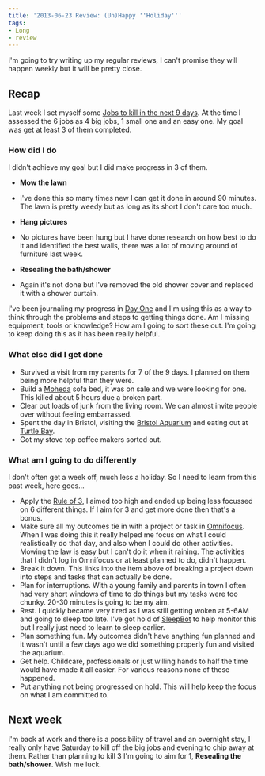```yaml
---
title: '2013-06-23 Review: (Un)Happy ''Holiday'''
tags:
- Long
- review
---
```


I'm going to try writing up my regular reviews, I can't promise they will happen weekly but it will be pretty close.

## Recap

Last week I set myself some [Jobs to kill in the next 9 days](/blog/2013/jobs-to-kill-in-the-next-9-days). At the time I assessed the 6 jobs as 4 big jobs, 1 small one and an easy one. My goal was get at least 3 of them completed.

### How did I do

I didn't achieve my goal but I did make progress in 3 of them.

* **Mow the lawn**

* I've done this so many times new I can get it done in around 90 minutes. The lawn is pretty weedy but as long as its short I don't care too much.

* **Hang pictures**

* No pictures have been hung but I have done research on how best to do it and identified the best walls, there was a lot of moving around of furniture last week.

* **Resealing the bath/shower**

* Again it's not done but I've removed the old shower cover and replaced it with a shower curtain.

I've been journaling my progress in [Day One](http://dayoneapp.com/) and I'm using this as a way to think through the problems and steps to getting things done. Am I missing equipment, tools or knowledge? How am I going to sort these out. I'm going to keep doing this as it has been really helpful.

### What else did I get done

* Survived a visit from my parents for 7 of the 9 days. I planned on them being more helpful than they were.
* Build a [Moheda](https://www.google.co.uk/url?sa=t&rct=j&q=moheda%20ikea&source=web&cd=5&sqi=2&ved=0CDsQFjAE&url=http%3A%2F%2Fwww.ikea.com%2Fgb%2Fen%2Fcatalog%2Fproducts%2F50213952%2F&ei=-EjHUa2aJeiw0QXJxYDICQ&usg=AFQjCNGrWx7iqs3LsT6QjLn0MyZJ1Se-EQ&sig2=n01w058cr1mtHzcymgvVsA) sofa bed, it was on sale and we were looking for one. This killed about 5 hours due a broken part.
* Clear out loads of junk from the living room. We can almost invite people over without feeling embarrassed.
* Spent the day in Bristol, visiting the [Bristol Aquarium](http://www.bristolaquarium.co.uk/) and eating out at [Turtle Bay](http://www.turtlebay.co.uk/bristol-restaurant/).
* Got my stove top coffee makers sorted out.

### What am I going to do differently

I don't often get a week off, much less a holiday. So I need to learn from this past week, here goes...

* Apply the [Rule of 3](http://gettingresults.com/wiki/The_Rule_of_3), I aimed too high and ended up being less focussed on 6 different things. If I aim for 3 and get more done then that's a bonus.
* Make sure all my outcomes tie in with a project or task in [Omnifocus](http://www.omnigroup.com/products/omnifocus/). When I was doing this it really helped me focus on what I could realistically do that day, and also when I could do other activities. Mowing the law is easy but I can't do it when it raining. The activities that I didn't log in Omnifocus or at least planned to do, didn't happen.
* Break it down. This links into the item above of breaking a project down into steps and tasks that can actually be done.
* Plan for interruptions. With a young family and parents in town I often had very short windows of time to do things but my tasks were too chunky. 20-30 minutes is going to be my aim.
* Rest. I quickly became very tired as I was still getting woken at 5-6AM and going to sleep too late. I've got hold of [SleepBot](http://mysleepbot.com/) to help monitor this but I really just need to learn to sleep earlier.
* Plan something fun. My outcomes didn't have anything fun planned and it wasn't until a few days ago we did something properly fun and visited the aquarium.
* Get help. Childcare, professionals or just willing hands to half the time would have made it all easier. For various reasons none of these happened.
* Put anything not being progressed on hold. This will help keep the focus on what I am committed to.

## Next week

I'm back at work and there is a possibility of travel and an overnight stay, I really only have Saturday to kill off the big jobs and evening to chip away at them. Rather than planning to kill 3 I'm going to aim for 1, **Resealing the bath/shower**. Wish me luck.
